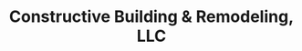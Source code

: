 ---
title: "Constructive Building & Remodeling, LLC"
url: /wayne/constructive-building-und-remodeling-llc/
shop: Küchen
---